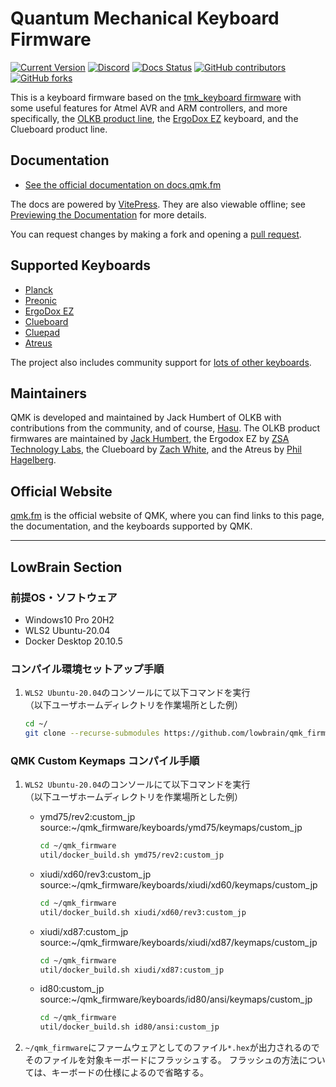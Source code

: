 # Quantum Mechanical Keyboard Firmware

[![Current Version](https://img.shields.io/github/tag/qmk/qmk_firmware.svg)](https://github.com/qmk/qmk_firmware/tags)
[![Discord](https://img.shields.io/discord/440868230475677696.svg)](https://discord.gg/qmk)
[![Docs Status](https://img.shields.io/badge/docs-ready-orange.svg)](https://docs.qmk.fm)
[![GitHub contributors](https://img.shields.io/github/contributors/qmk/qmk_firmware.svg)](https://github.com/qmk/qmk_firmware/pulse/monthly)
[![GitHub forks](https://img.shields.io/github/forks/qmk/qmk_firmware.svg?style=social&label=Fork)](https://github.com/qmk/qmk_firmware/)

This is a keyboard firmware based on the [tmk\_keyboard firmware](https://github.com/tmk/tmk_keyboard) with some useful features for Atmel AVR and ARM controllers, and more specifically, the [OLKB product line](https://olkb.com), the [ErgoDox EZ](https://ergodox-ez.com) keyboard, and the Clueboard product line.

## Documentation

* [See the official documentation on docs.qmk.fm](https://docs.qmk.fm)

The docs are powered by [VitePress](https://vitepress.dev/). They are also viewable offline; see [Previewing the Documentation](https://docs.qmk.fm/#/contributing?id=previewing-the-documentation) for more details.

You can request changes by making a fork and opening a [pull request](https://github.com/qmk/qmk_firmware/pulls).

## Supported Keyboards

* [Planck](/keyboards/planck/)
* [Preonic](/keyboards/preonic/)
* [ErgoDox EZ](/keyboards/ergodox_ez/)
* [Clueboard](/keyboards/clueboard/)
* [Cluepad](/keyboards/clueboard/17/)
* [Atreus](/keyboards/atreus/)

The project also includes community support for [lots of other keyboards](/keyboards/).

## Maintainers

QMK is developed and maintained by Jack Humbert of OLKB with contributions from the community, and of course, [Hasu](https://github.com/tmk). The OLKB product firmwares are maintained by [Jack Humbert](https://github.com/jackhumbert), the Ergodox EZ by [ZSA Technology Labs](https://github.com/zsa), the Clueboard by [Zach White](https://github.com/skullydazed), and the Atreus by [Phil Hagelberg](https://github.com/technomancy).

## Official Website

[qmk.fm](https://qmk.fm) is the official website of QMK, where you can find links to this page, the documentation, and the keyboards supported by QMK.

***

## LowBrain Section

### 前提OS・ソフトウェア
- Windows10 Pro 20H2
- WLS2 Ubuntu-20.04
- Docker Desktop 20.10.5

### コンパイル環境セットアップ手順
1. `WLS2 Ubuntu-20.04`のコンソールにて以下コマンドを実行  
（以下ユーザホームディレクトリを作業場所とした例）  
    ```sh
    cd ~/
    git clone --recurse-submodules https://github.com/lowbrain/qmk_firmware.git
    ```

### QMK Custom Keymaps コンパイル手順

1. `WLS2 Ubuntu-20.04`のコンソールにて以下コマンドを実行  
（以下ユーザホームディレクトリを作業場所とした例）

    * ymd75/rev2:custom_jp  
        source:~/qmk_firmware/keyboards/ymd75/keymaps/custom_jp
        ```sh
        cd ~/qmk_firmware
        util/docker_build.sh ymd75/rev2:custom_jp
        ```

    * xiudi/xd60/rev3:custom_jp  
        source:~/qmk_firmware/keyboards/xiudi/xd60/keymaps/custom_jp
        ```sh
        cd ~/qmk_firmware
        util/docker_build.sh xiudi/xd60/rev3:custom_jp
        ```

    * xiudi/xd87:custom_jp  
        source:~/qmk_firmware/keyboards/xiudi/xd87/keymaps/custom_jp
        ```sh
        cd ~/qmk_firmware
        util/docker_build.sh xiudi/xd87:custom_jp
        ```

    * id80:custom_jp  
        source:~/qmk_firmware/keyboards/id80/ansi/keymaps/custom_jp
        ```sh
        cd ~/qmk_firmware
        util/docker_build.sh id80/ansi:custom_jp
        ```

2. `~/qmk_firmware`にファームウェアとしてのファイル`*.hex`が出力されるのでそのファイルを対象キーボードにフラッシュする。
フラッシュの方法については、キーボードの仕様によるので省略する。